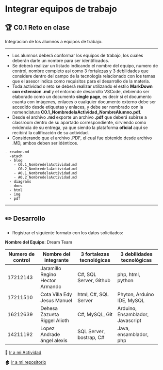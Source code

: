 # Integrar equipos de trabajo

## :trophy: C0.1 Reto en clase

Integracion de los alumnos a equipos de trabajo.
___

- Los alumnos deberá conformar los equipos de trabajo, los cuales deberán darle un nombre para ser identificados.
- Se deberá realizar un listado indicando el nombre del equipo, numero de control, nombre completo asi como 3 fortalezas y 3 debilidades que considere dentro del campo de la tecnología relacionado con los temas que el asesor indica como requisitos para el desarrollo de la materia.
- Toda actividad o reto se deberá realizar utilizando el estilo **MarkDown con extension .md** y el entorno de desarrollo VSCode, debiendo ser elaborado como un documento **single page**, es decir si el documento cuanta con imágenes, enlaces o cualquier documento externo debe ser accedido desde etiquetas y enlaces, y debe ser nombrado con la nomenclatura **C0.1_NombredelaActividad_NombreAlumno.pdf.**
- Desde el archivo **.md** exporte un archivo **.pdf** que deberá subirse a classroom dentro de su apartado correspondiente, sirviendo como evidencia de su entrega, ya que siendo la plataforma **oficial** aquí se recibirá la calificación de su actividad.
- Considerando que el archivo .PDF, el cual fue obtenido desde archivo .MD, ambos deben ser idénticos.
  
```
- readme.md
  -atach
  - blog
    - C0.1_NombredelaActividad.md
    - C0.2_NombredelaActividad.md
    - A0.1_NombredelaActividad.md
    - A0.2_NombredelaActividad.md
  - diagrams
  - docs
  - html
  - img
  - pdf    
```
___

## :pencil2:  Desarrollo

- Registrar el siguiente formato con los datos solicitados:

**Nombre del Equipo**: Dream Team

Numero de control | Nombre del integrante | 3 fortalezas tecnológicas | 3 debilidades tecnológicas
---------|----------|---------|---------|
17212143| Jaramillo Regino Hector Armando| C#, SQL Server, Github| php, html, python
17211510|Cota Villa Edy Jesus Manuel|html, C#, SQL Server|Phyton, Arduino IDE, MySQL|
16212639 |Dehesa Zazueta Riggel Alioth| C#, MySQL, Git| Arduino, Ensamblador, Javascript|
14211192| Lopez Andrade ángel alexis| SQL Server, bostrap, C#| Java, ensamblador, php

:book: [Ir a mi Actividad ](https://github.com/CotaVilla/AnalisisAvanzadoDeSoftware_Feb21-Jul21/blob/main/blog/C0.1_CotaVillaEdyJesusManuel.md)

:house: [Ir a mi repositorio ](https://github.com/CotaVilla/AnalisisAvanzadoDeSoftware_Feb21-Jul21)